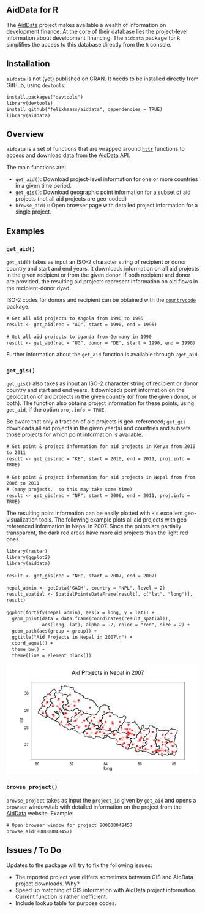 AidData for R
-------------

The [AidData](http://aiddata.org) project makes available a wealth of
information on development finance. At the core of their database lies
the project-level information about development financing. The `aiddata`
package for `R` simplifies the access to this database directly from the
`R` console.

Installation
------------

`aiddata` is not (yet) published on CRAN. It needs to be installed
directly from GitHub, using `devtools`:

``` {.r}
install.packages("devtools")
library(devtools)
install_github("felixhaass/aiddata", dependencies = TRUE)
library(aiddata)
```

Overview
--------

`aiddata` is a set of functions that are wrapped around
[`httr`](http://cran.r-project.org/web/packages/httr/) functions to
access and download data from the [AidData
API](http://aiddata.org/use-aiddatas-api).

The main functions are:

-   `get_aid()`: Download project-level information for one or more
    countries in a given time period.
-   `get_gis()`: Download geographic point information for a subset of
    aid projects (not all aid projects are geo-coded)
-   `browse_aid()`: Open browser page with detailed project information
    for a single project.

Examples
--------

### `get_aid()`

`get_aid()` takes as input an ISO-2 character string of recipient or
donor country and start and end years. It downloads information on all
aid projects in the given recipient or from the given donor. If both
recipient and donor are provided, the resulting aid projects represent
information on aid flows in the recipient-donor dyad.

ISO-2 codes for donors and recipient can be obtained with the
[`countrycode`](http://cran.r-project.org/web/packages/countrycode/index.html)
package.

``` {.r}
# Get all aid projects to Angola from 1990 to 1995
result <- get_aid(rec = "AO", start = 1990, end = 1995)

# Get all aid projects to Uganda from Germany in 1990
result <- get_aid(rec = "UG", donor = "DE", start = 1990, end = 1990)
```
Further information about the `get_aid` function is available through
`?get_aid`.

### `get_gis()`

`get_gis()` also takes as input an ISO-2 character string of recipient
or donor country and start and end years. It downloads point information
on the geolocation of aid projects in the given country (or from the
given donor, or both). The function also obtains project information for
these points, using `get_aid`, if the option `proj.info = TRUE`.

Be aware that only a fraction of aid projects is geo-referenced;
`get_gis` downloads all aid projects in the given year(s) and countries
and subsets those projects for which point information is available.

``` {.r}
# Get point & project information for aid projects in Kenya from 2010 to 2011
result <- get_gis(rec = "KE", start = 2010, end = 2011, proj.info = TRUE)

# Get point & project information for aid projects in Nepal from from 2006 to 2011 
# (many projects,  so this may take some time)
result <- get_gis(rec = "NP", start = 2006, end = 2011, proj.info = TRUE)
```

The resulting point information can be easily plotted with `R`'s
excellent geo-visualization tools. The following example plots all aid
projects with geo-referenced information in Nepal in 2007. Since the
points are partially transparent, the dark red areas have more aid
projects than the light red ones.

``` {.r}
library(raster)
library(ggplot2)
library(aiddata)

result <- get_gis(rec = "NP", start = 2007, end = 2007)

nepal_admin <- getData('GADM', country = "NPL", level = 2)
result_spatial <- SpatialPointsDataFrame(result[, c("lat", "long")], result)

ggplot(fortify(nepal_admin), aes(x = long, y = lat)) + 
  geom_point(data = data.frame(coordinates(result_spatial)), 
             aes(long, lat), alpha = .2, color = "red", size = 2) +
  geom_path(aes(group = group)) +
  ggtitle("Aid Projects in Nepal in 2007\n") + 
  coord_equal() +
  theme_bw() +
  theme(line = element_blank())
```

<img src="https://github.com/felixhaass/aiddata/blob/master/vignettes/figures/unnamed-chunk-4.png" title="plot of chunk unnamed-chunk-5" alt="plot of chunk unnamed-chunk-5" style="display: block; margin: auto;" />

### `browse_project()`

`browse_project` takes as input the `project_id` given by `get_aid` and
opens a browser window/tab with detailed information on the project from
the [AidData](http://aiddata.org) website. Example:

``` {.r}
# Open browser window for project 800000048457
browse_aid(800000048457)
```

Issues / To Do
--------------

Updates to the package will try to fix the following issues:

-   The reported project year differs sometimes between GIS and AidData
    project downloads. Why?
-   Speed up matching of GIS information with AidData project
    information. Current function is rather inefficient.
-   Include lookup table for purpose codes.

